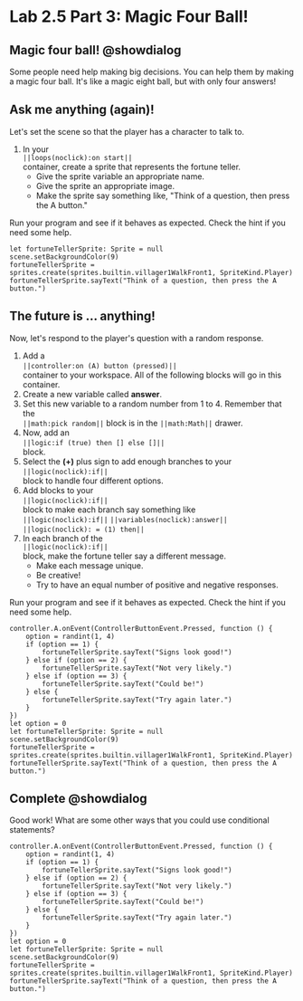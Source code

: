 # Lab 2.5 Part 3: Magic Four Ball!

## Magic four ball! @showdialog

Some people need help making big decisions.
You can help them by making a magic four ball.
It's like a magic eight ball, but with only four answers! 

## Ask me anything (again)!

Let's set the scene so that the player has a character to talk to.

1.  In your   
``||loops(noclick):on start||``   
container, create a sprite that represents
the fortune teller.
    -   Give the sprite variable an appropriate name.
    -   Give the sprite an appropriate image.
    -   Make the sprite say something like,
        "Think of a question, then press the A button."

Run your program and see if it behaves as expected.
Check the hint if you need some help.

```blocks
let fortuneTellerSprite: Sprite = null
scene.setBackgroundColor(9)
fortuneTellerSprite = sprites.create(sprites.builtin.villager1WalkFront1, SpriteKind.Player)
fortuneTellerSprite.sayText("Think of a question, then press the A button.")
```

## The future is ... anything!

Now, let's respond to the player's question with a random response.

1.  Add a   
``||controller:on (A) button (pressed)||``   
container to your
workspace. All of the following blocks will go in this container.
1.  Create a new variable called **answer**.
1.  Set this new variable to a random number from 1 to 4.
Remember that the   
``||math:pick random||`` block is in the
``||math:Math||`` drawer.
1.  Now, add an   
``||logic:if (true) then [] else []||``   
block.
1.  Select the **(+)** plus sign to add enough branches to your   
``||logic(noclick):if||``   
block to handle four different options.
1.  Add blocks to your   
``||logic(noclick):if||``   
block to make each branch say
something like   
``||logic(noclick):if||`` ``||variables(noclick):answer||``
``||logic(noclick): = (1) then||``
1.  In each branch of the   
``||logic(noclick):if||``   
block, make the fortune teller say a different message.
    -   Make each message unique.
    -   Be creative!
    -   Try to have an equal number of positive and negative responses.

Run your program and see if it behaves as expected.
Check the hint if you need some help.

```blocks
controller.A.onEvent(ControllerButtonEvent.Pressed, function () {
    option = randint(1, 4)
    if (option == 1) {
        fortuneTellerSprite.sayText("Signs look good!")
    } else if (option == 2) {
        fortuneTellerSprite.sayText("Not very likely.")
    } else if (option == 3) {
        fortuneTellerSprite.sayText("Could be!")
    } else {
        fortuneTellerSprite.sayText("Try again later.")
    }
})
let option = 0
let fortuneTellerSprite: Sprite = null
scene.setBackgroundColor(9)
fortuneTellerSprite = sprites.create(sprites.builtin.villager1WalkFront1, SpriteKind.Player)
fortuneTellerSprite.sayText("Think of a question, then press the A button.")
```

## Complete @showdialog

Good work! What are some other ways that you could use conditional statements?

```ghost
controller.A.onEvent(ControllerButtonEvent.Pressed, function () {
    option = randint(1, 4)
    if (option == 1) {
        fortuneTellerSprite.sayText("Signs look good!")
    } else if (option == 2) {
        fortuneTellerSprite.sayText("Not very likely.")
    } else if (option == 3) {
        fortuneTellerSprite.sayText("Could be!")
    } else {
        fortuneTellerSprite.sayText("Try again later.")
    }
})
let option = 0
let fortuneTellerSprite: Sprite = null
scene.setBackgroundColor(9)
fortuneTellerSprite = sprites.create(sprites.builtin.villager1WalkFront1, SpriteKind.Player)
fortuneTellerSprite.sayText("Think of a question, then press the A button.")
```
